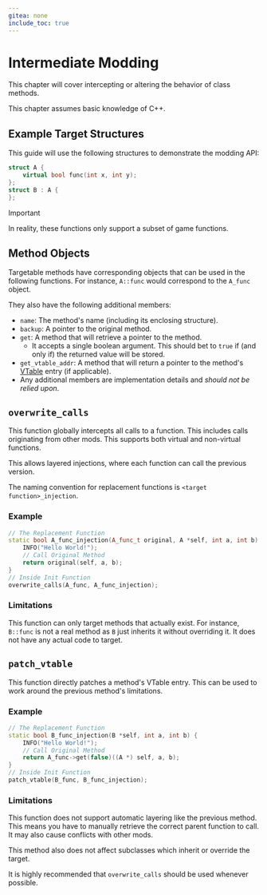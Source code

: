 ```yaml
---
gitea: none
include_toc: true
---
```


# Intermediate Modding
This chapter will cover intercepting or altering the behavior of class methods.

This chapter assumes basic knowledge of C++.

## Example Target Structures
This guide will use the following structures to demonstrate the modding API:
```c++
struct A {
    virtual bool func(int x, int y);
};
struct B : A {
};
```

> [!IMPORTANT]
> In reality, these functions only support a subset of game functions.

## Method Objects
Targetable methods have corresponding objects that can be used in the following functions.
For instance, `A::func` would correspond to the `A_func` object.

They also have the following additional members:
* `name`: The method's name (including its enclosing structure).
* `backup`: A pointer to the original method.
* `get`: A method that will retrieve a pointer to the method.
  * It accepts a single boolean argument. This should bet to `true` if (and only if) the returned value will be stored.
* `get_vtable_addr`: A method that will return a pointer to the method's [VTable](https://en.wikipedia.org/wiki/Virtual_method_table?useskin=vector) entry (if applicable).
* Any additional members are implementation details and *should not be relied upon*.

## `overwrite_calls`
This function globally intercepts all calls to a function.
This includes calls originating from other mods.
This supports both virtual and non-virtual functions.

This allows layered injections, where each function can call the previous version.

The naming convention for replacement functions is `<target function>_injection`.

### Example
```c++
// The Replacement Function
static bool A_func_injection(A_func_t original, A *self, int a, int b) {
    INFO("Hello World!");
    // Call Original Method
    return original(self, a, b);
}
// Inside Init Function
overwrite_calls(A_func, A_func_injection);
```

### Limitations
This function can only target methods that actually exist.
For instance, `B::func` is not a real method as `B` just inherits it without overriding it. It does not have any actual code to target.

## `patch_vtable`
This function directly patches a method's VTable entry. This can be used to work around the previous method's limitations.

### Example
```c++
// The Replacement Function
static bool B_func_injection(B *self, int a, int b) {
    INFO("Hello World!");
    // Call Original Method
    return A_func->get(false)((A *) self, a, b);
}
// Inside Init Function
patch_vtable(B_func, B_func_injection);
```

### Limitations
This function does not support automatic layering like the previous method.
This means you have to manually retrieve the correct parent function to call.
It may also cause conflicts with other mods.

This method also does not affect subclasses which inherit or override the target.

It is highly recommended that `overwrite_calls` should be used whenever possible.
